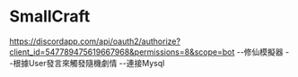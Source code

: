 # SmallCraft
https://discordapp.com/api/oauth2/authorize?client_id=547789475619667968&permissions=8&scope=bot
--修仙模擬器
--根據User發言來觸發隨機劇情
--連接Mysql
